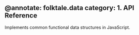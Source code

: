 @annotate: folktale.data
category: 1. API Reference
---
Implements common functional data structures in JavaScript.
